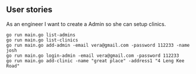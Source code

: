 ## User stories
As an engineer I want to create a Admin so she can setup clinics.

```
go run main.go list-admins
go run main.go list-clinics
go run main.go add-admin -email vera@gmail.com -password 112233 -name josh
go run main.go login-admin -email vera@gmail.com -password 112233
go run main.go add-clinic -name "great place" -address1 "4 Leng Kee Road"
```
